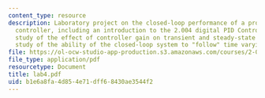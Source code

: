 ```yaml
---
content_type: resource
description: Laboratory project on the closed-loop performance of a proportional velocity
  controller, including an introduction to the 2.004 digital PID Controller, detailed
  study of the effect of controller gain on transient and steady-state behavior, and
  study of the ability of the closed-loop system to "follow" time varying commands.
file: https://ol-ocw-studio-app-production.s3.amazonaws.com/courses/2-004-systems-modeling-and-control-ii-fall-2007/b1e6a8fa4d854e71dff68430ae3544f2_lab4.pdf
file_type: application/pdf
resourcetype: Document
title: lab4.pdf
uid: b1e6a8fa-4d85-4e71-dff6-8430ae3544f2
---
```

